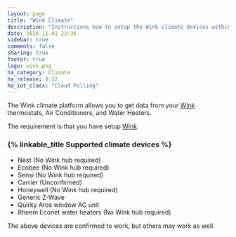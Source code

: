 ```yaml
---
layout: page
title: "Wink Climate"
description: "Instructions how to setup the Wink climate devices within Home Assistant."
date: 2016-11-01 22:36
sidebar: true
comments: false
sharing: true
footer: true
logo: wink.png
ha_category: Climate
ha_release: 0.32
ha_iot_class: "Cloud Polling"
---
```



The Wink climate platform allows you to get data from your [Wink](http://www.wink.com/) thermostats, Air Conditioners, and Water Heaters.

The requirement is that you have setup [Wink](/components/wink/).


### {% linkable_title Supported climate devices %}

- Nest (No Wink hub required)
- Ecobee (No Wink hub required)
- Sensi (No Wink hub required)
- Carrier (Unconfirmed)
- Honeywell (No Wink hub required)
- Generic Z-Wave
- Quirky Aros window AC unit
- Rheem Econet water heaters (No Wink hub required)

<p class='note'>
The above devices are confirmed to work, but others may work as well.
</p>

